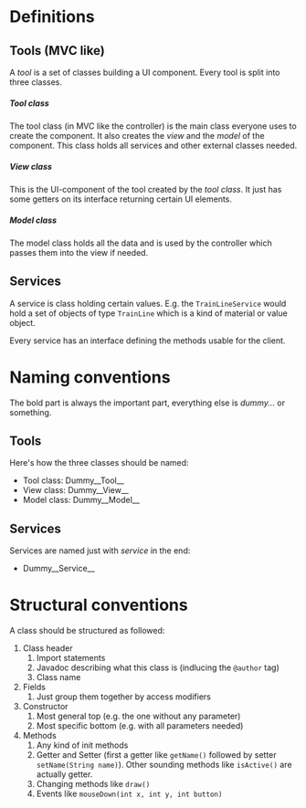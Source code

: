 # Definitions
## Tools (MVC like)
A _tool_ is a set of classes building a UI component. Every tool is split into three classes.

##### Tool class
The tool class (in MVC like the controller) is the main class everyone uses to create the component. It also creates the _view_ and the _model_ of the component.
This class holds all services and other external classes needed.

##### View class
This is the UI-component of the tool created by the _tool class_. It just has some getters on its interface returning certain UI elements.

##### Model class
The model class holds all the data and is used by the controller which passes them into the view if needed.

## Services
A service is class holding certain values. E.g. the `TrainLineService` would hold a set of objects of type `TrainLine` which is a kind of material or value object.

Every service has an interface defining the methods usable for the client.

# Naming conventions
The bold part is always the important part, everything else is _dummy..._ or something.

## Tools
Here's how the three classes should be named:
* Tool class: Dummy__Tool__
* View class: Dummy__View__
* Model class: Dummy__Model__

## Services
Services are named just with _service_ in the end:

* Dummy__Service__

# Structural conventions
A class should be structured as followed:

1. Class header
	1. Import statements
	2. Javadoc describing what this class is (indlucing the `@author` tag)
	3. Class name
2. Fields
	1. Just group them together by access modifiers
3. Constructor
	1. Most general top (e.g. the one without any parameter)
	2. Most specific bottom (e.g. with all parameters needed)
4. Methods
	1. Any kind of init methods
	2. Getter and Setter (first a getter like `getName()` followed by setter `setName(String name)`). Other sounding methods like `isActive()` are actually getter.
	3. Changing methods like `draw()`
	4. Events like `mouseDown(int x, int y, int button)`
